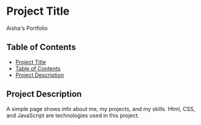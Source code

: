 
# Project Title

Aisha's Portfolio

## Table of Contents

- [Project Title](#project-title)
- [Table of Contents](#table-of-contents)
- [Project Description](#project-description)


## Project Description

A simple page shows info about me, my projects, and my skills. Html, CSS, and JavaScript are technologies used in this project.
